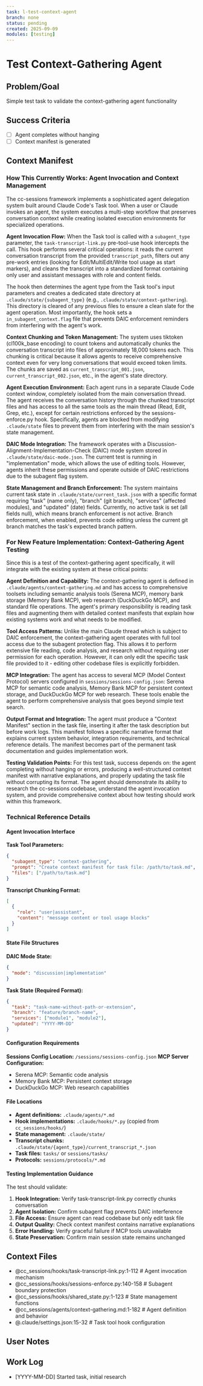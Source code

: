 ```yaml
---
task: l-test-context-agent
branch: none
status: pending
created: 2025-09-09
modules: [testing]
---
```


# Test Context-Gathering Agent

## Problem/Goal
Simple test task to validate the context-gathering agent functionality

## Success Criteria
- [ ] Agent completes without hanging
- [ ] Context manifest is generated

## Context Manifest

### How This Currently Works: Agent Invocation and Context Management

The cc-sessions framework implements a sophisticated agent delegation system built around Claude Code's Task tool. When a user or Claude invokes an agent, the system executes a multi-step workflow that preserves conversation context while creating isolated execution environments for specialized operations.

**Agent Invocation Flow:**
When the Task tool is called with a `subagent_type` parameter, the `task-transcript-link.py` pre-tool-use hook intercepts the call. This hook performs several critical operations: it reads the current conversation transcript from the provided `transcript_path`, filters out any pre-work entries (looking for Edit/MultiEdit/Write tool usage as start markers), and cleans the transcript into a standardized format containing only user and assistant messages with role and content fields.

The hook then determines the agent type from the Task tool's input parameters and creates a dedicated state directory at `.claude/state/{subagent_type}` (e.g., `.claude/state/context-gathering`). This directory is cleared of any previous files to ensure a clean slate for the agent operation. Most importantly, the hook sets a `in_subagent_context.flag` file that prevents DAIC enforcement reminders from interfering with the agent's work.

**Context Chunking and Token Management:**
The system uses tiktoken (cl100k_base encoding) to count tokens and automatically chunks the conversation transcript into files of approximately 18,000 tokens each. This chunking is critical because it allows agents to receive comprehensive context even for very long conversations that would exceed token limits. The chunks are saved as `current_transcript_001.json`, `current_transcript_002.json`, etc., in the agent's state directory.

**Agent Execution Environment:**
Each agent runs in a separate Claude Code context window, completely isolated from the main conversation thread. The agent receives the conversation history through the chunked transcript files and has access to all the same tools as the main thread (Read, Edit, Grep, etc.), except for certain restrictions enforced by the sessions-enforce.py hook. Specifically, agents are blocked from modifying `.claude/state` files to prevent them from interfering with the main session's state management.

**DAIC Mode Integration:**
The framework operates with a Discussion-Alignment-Implementation-Check (DAIC) mode system stored in `.claude/state/daic-mode.json`. The current test is running in "implementation" mode, which allows the use of editing tools. However, agents inherit these permissions and operate outside of DAIC restrictions due to the subagent flag system.

**State Management and Branch Enforcement:**
The system maintains current task state in `.claude/state/current_task.json` with a specific format requiring "task" (name only), "branch" (git branch), "services" (affected modules), and "updated" (date) fields. Currently, no active task is set (all fields null), which means branch enforcement is not active. Branch enforcement, when enabled, prevents code editing unless the current git branch matches the task's expected branch pattern.

### For New Feature Implementation: Context-Gathering Agent Testing

Since this is a test of the context-gathering agent specifically, it will integrate with the existing system at these critical points:

**Agent Definition and Capability:**
The context-gathering agent is defined in `.claude/agents/context-gathering.md` and has access to comprehensive toolsets including semantic analysis tools (Serena MCP), memory bank storage (Memory Bank MCP), web research (DuckDuckGo MCP), and standard file operations. The agent's primary responsibility is reading task files and augmenting them with detailed context manifests that explain how existing systems work and what needs to be modified.

**Tool Access Patterns:**
Unlike the main Claude thread which is subject to DAIC enforcement, the context-gathering agent operates with full tool access due to the subagent protection flag. This allows it to perform extensive file reading, code analysis, and research without requiring user permission for each operation. However, it can only edit the specific task file provided to it - editing other codebase files is explicitly forbidden.

**MCP Integration:**
The agent has access to several MCP (Model Context Protocol) servers configured in `sessions/sessions-config.json`: Serena MCP for semantic code analysis, Memory Bank MCP for persistent context storage, and DuckDuckGo MCP for web research. These tools enable the agent to perform comprehensive analysis that goes beyond simple text search.

**Output Format and Integration:**
The agent must produce a "Context Manifest" section in the task file, inserting it after the task description but before work logs. This manifest follows a specific narrative format that explains current system behavior, integration requirements, and technical reference details. The manifest becomes part of the permanent task documentation and guides implementation work.

**Testing Validation Points:**
For this test task, success depends on: the agent completing without hanging or errors, producing a well-structured context manifest with narrative explanations, and properly updating the task file without corrupting its format. The agent should demonstrate its ability to research the cc-sessions codebase, understand the agent invocation system, and provide comprehensive context about how testing should work within this framework.

### Technical Reference Details

#### Agent Invocation Interface

**Task Tool Parameters:**
```json
{
  "subagent_type": "context-gathering",
  "prompt": "Create context manifest for task file: /path/to/task.md",
  "files": ["/path/to/task.md"]
}
```

**Transcript Chunking Format:**
```json
[
  {
    "role": "user|assistant",
    "content": "message content or tool usage blocks"
  }
]
```

#### State File Structures

**DAIC Mode State:**
```json
{
  "mode": "discussion|implementation"
}
```

**Task State (Required Format):**
```json
{
  "task": "task-name-without-path-or-extension",
  "branch": "feature/branch-name",
  "services": ["module1", "module2"],
  "updated": "YYYY-MM-DD"
}
```

#### Configuration Requirements

**Sessions Config Location:** `/sessions/sessions-config.json`
**MCP Server Configuration:**
- Serena MCP: Semantic code analysis
- Memory Bank MCP: Persistent context storage  
- DuckDuckGo MCP: Web research capabilities

#### File Locations

- **Agent definitions:** `.claude/agents/*.md`
- **Hook implementations:** `.claude/hooks/*.py` (copied from `cc_sessions/hooks/`)
- **State management:** `.claude/state/`
- **Transcript chunks:** `.claude/state/{agent_type}/current_transcript_*.json`
- **Task files:** `tasks/` or `sessions/tasks/`
- **Protocols:** `sessions/protocols/*.md`

#### Testing Implementation Guidance

The test should validate:
1. **Hook Integration:** Verify task-transcript-link.py correctly chunks conversation
2. **Agent Isolation:** Confirm subagent flag prevents DAIC interference  
3. **File Access:** Ensure agent can read codebase but only edit task file
4. **Output Quality:** Check context manifest contains narrative explanations
5. **Error Handling:** Verify graceful failure if MCP tools unavailable
6. **State Preservation:** Confirm main session state remains unchanged

## Context Files
<!-- Added by context-gathering agent or manually -->
- @cc_sessions/hooks/task-transcript-link.py:1-112  # Agent invocation mechanism
- @cc_sessions/hooks/sessions-enforce.py:140-158    # Subagent boundary protection
- @cc_sessions/hooks/shared_state.py:1-123          # State management functions
- @cc_sessions/agents/context-gathering.md:1-182   # Agent definition and behavior
- @.claude/settings.json:15-32                      # Task tool hook configuration

## User Notes
<!-- Any specific notes or requirements from the developer -->

## Work Log
<!-- Updated as work progresses -->
- [YYYY-MM-DD] Started task, initial research